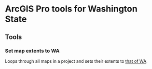 ﻿# ArcGIS Pro tools for Washington State

## Tools

### Set map extents to WA

Loops through all maps in a project and sets their extents to [that of WA][Extent of WA].

[Extent of WA]:https://epsg.io/1416-area

